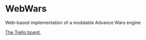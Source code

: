 # WebWars
Web-based implementation of a moddable Advance Wars engine

[The Trello board.](https://trello.com/b/oEdX3SEL/web-wars)
